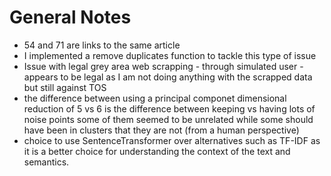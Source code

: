 # General Notes
- 54 and 71 are links to the same article
- I implemented a remove duplicates function to tackle this type of issue
- Issue with legal grey area web scrapping - through simulated user - appears to be legal as I am not doing anything with the scrapped data but still against TOS
- the difference between using a principal componet dimensional reduction of 5 vs 6 is the difference between keeping vs having lots of noise points some of them seemed to be unrelated while some should have been in clusters that they are not (from a human perspective)
- choice to use SentenceTransformer over alternatives such as TF-IDF as it is a better choice for understanding the context of the text 
and semantics.